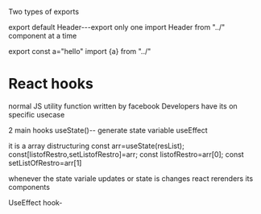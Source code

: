 Two types of exports

export default Header---export only one
import Header from "../" 
component at a time
<!-- names exports -->
export const a="hello"
import {a} from "../"



# React hooks
normal JS utility function written by facebook Developers have its on specific usecase

2 main hooks
useState()-- generate state variable
useEffect

 it is a  array distructuring
 const arr=useState(resList);
const[listofRestro,setListofRestro]=arr;
const listofRestro=arr[0];
const setListOfRestro=arr[1]

whenever the state variale updates or state is changes
react rerenders its components

UseEffect hook-



